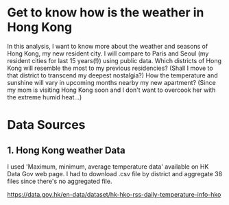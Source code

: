 # Get to know how is the weather in Hong Kong

In this analysis, I want to know more about the weather and seasons of Hong Kong, my new resident city. I will compare to Paris and Seoul (my resident cities for last 15 years(!)) using public data. Which districts of Hong Kong will resemble the most to my previous residencies? (Shall I move to that district to transcend my deepest nostalgia?) How the temperature and sunshine will vary in upcoming months nearby my new apartment? (Since my mom is visiting Hong Kong soon and I don't want to overcook her with the extreme humid heat...)

# Data Sources
## 1. Hong Kong weather Data
I used 'Maximum, minimum, average temperature data' available on HK Data Gov web page. I had to download .csv file by district and aggregate 38 files since there's no aggregated file.

https://data.gov.hk/en-data/dataset/hk-hko-rss-daily-temperature-info-hko

